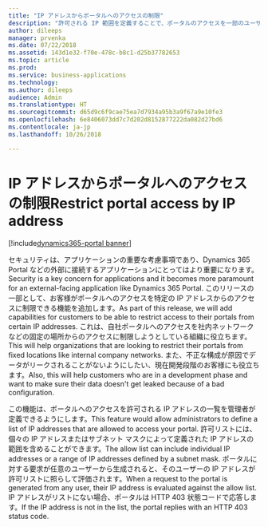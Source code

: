 ```yaml
---
title: "IP アドレスからポータルへのアクセスの制限"
description: "許可される IP 範囲を定義することで、ポータルのアクセスを一部のユーザーのみに制限します"
author: dileeps
manager: prvenka
ms.date: 07/22/2018
ms.assetid: 143d1e32-f70e-478c-b8c1-d25b37782653
ms.topic: article
ms.prod: 
ms.service: business-applications
ms.technology: 
ms.author: dileeps
audience: Admin
ms.translationtype: HT
ms.sourcegitcommit: d65d9c6f9cae75ea7d7934a95b3a9f67a9e10fe3
ms.openlocfilehash: 6e8406073dd7c7d202d8152877222da082d27bd6
ms.contentlocale: ja-jp
ms.lasthandoff: 10/26/2018

---
```

# <a name="restrict-portal-access-by-ip-address"></a><span data-ttu-id="0f9a0-103">IP アドレスからポータルへのアクセスの制限</span><span class="sxs-lookup"><span data-stu-id="0f9a0-103">Restrict portal access by IP address</span></span>

[!include[dynamics365-portal banner](../../includes/dynamics365-portal.md)]




<span data-ttu-id="0f9a0-104">セキュリティは、アプリケーションの重要な考慮事項であり、Dynamics 365 Portal などの外部に接続するアプリケーションにとってはより重要になります。</span><span class="sxs-lookup"><span data-stu-id="0f9a0-104">Security is a key concern for applications and it becomes more paramount for an external-facing application like Dynamics 365 Portal.</span></span> <span data-ttu-id="0f9a0-105">このリリースの一部として、お客様がポータルへのアクセスを特定の IP アドレスからのアクセスに制限できる機能を追加します。</span><span class="sxs-lookup"><span data-stu-id="0f9a0-105">As part of this release, we will add capabilities for customers to be able to restrict access to their portals from certain IP addresses.</span></span> <span data-ttu-id="0f9a0-106">これは、自社ポータルへのアクセスを社内ネットワークなどの固定の場所からのアクセスに制限しようとしている組織に役立ちます。</span><span class="sxs-lookup"><span data-stu-id="0f9a0-106">This will help organizations that are looking to restrict their portals from fixed locations like internal company networks.</span></span> <span data-ttu-id="0f9a0-107">また、不正な構成が原因でデータがリークされることがないようにしたい、現在開発段階のお客様にも役立ちます。</span><span class="sxs-lookup"><span data-stu-id="0f9a0-107">Also, this will help customers who are in a development phase and want to make sure their data doesn't get leaked because of a bad configuration.</span></span>

<span data-ttu-id="0f9a0-108">この機能は、ポータルへのアクセスを許可される IP アドレスの一覧を管理者が定義できるようにします。</span><span class="sxs-lookup"><span data-stu-id="0f9a0-108">This feature would allow administrators to define a list of IP addresses that are allowed to access your portal.</span></span> <span data-ttu-id="0f9a0-109">許可リストには、個々の IP アドレスまたはサブネット マスクによって定義された IP アドレスの範囲を含めることができます。</span><span class="sxs-lookup"><span data-stu-id="0f9a0-109">The allow list can include individual IP addresses or a range of IP addresses defined by a subnet mask.</span></span> <span data-ttu-id="0f9a0-110">ポータルに対する要求が任意のユーザーから生成されると、そのユーザーの IP アドレスが許可リストに照らして評価されます。</span><span class="sxs-lookup"><span data-stu-id="0f9a0-110">When a request to the portal is generated from any user, their IP address is evaluated against the allow list.</span></span> <span data-ttu-id="0f9a0-111">IP アドレスがリストにない場合、ポータルは HTTP 403 状態コードで応答します。</span><span class="sxs-lookup"><span data-stu-id="0f9a0-111">If the IP address is not in the list, the portal replies with an HTTP 403 status code.</span></span>

<!--
### Who uses this feature
This feature is intended for administrators who are managing portals.
## Status
### Development status
Generally available
#### Target timeframe
October 2018
### Availability 
Cloud
### Regional availability
Global
-->


